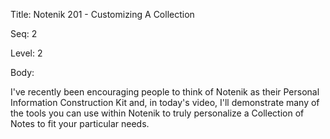 Title:  Notenik 201 - Customizing A Collection

Seq:    2

Level:  2

Body:

I've recently been encouraging people to think of Notenik as their Personal Information Construction Kit and, in today's video, I'll demonstrate many of the tools you can use within Notenik to truly personalize a Collection of Notes to fit your particular needs. 

